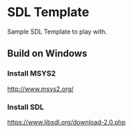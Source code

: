 # SDL Template

Sample SDL Template to play with.

## Build on Windows

### Install MSYS2
http://www.msys2.org/

### Install SDL
https://www.libsdl.org/download-2.0.php
